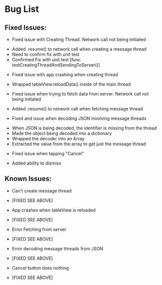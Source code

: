 #  Bug List

## Fixed Issues:
- Fixed issue with Creating Thread. Network call not being initiated
* Added .resume() to network call when creating a message thread
* Need to confirm fix with unit test
* Confirmed Fix with unit test [func testCreatingThreadAndSendingToServer()]

- Fixed issue with app crashing when creating thread
* Wrapped tableView.reloadData() inside of the main thread

- Fixed issue when trying to fetch data from server. Network call not being initiated
* Added .resume() to network call when fetching message thread

- Fixed and issue when decoding JSON involving message threads
* When JSON is being decoded, the identifier is missing from the thread
* Made the object being decoded into a dictionary
* Wrapped the decoder into an Array
* Extracted the value from the array to get just the message thread

- Fixed issue when tapping "Cancel"
* Added ability to dismiss

## Known Issues:
- Can't create message thread 
* [FIXED SEE ABOVE]

- App crashes when tableView is reloaded
* [FIXED SEE ABOVE]

- Error Fetching from server
* [FIXED SEE ABOVE]

- Error decoding message threads from JSON
* [FIXED SEE ABOVE]

- Cancel button does nothing
* [FIXED SEE ABOVE]
